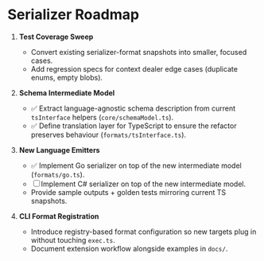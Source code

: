 # Serializer Roadmap

1. **Test Coverage Sweep**
   - Convert existing serializer-format snapshots into smaller, focused cases.
   - Add regression specs for context dealer edge cases (duplicate enums, empty blobs).

2. **Schema Intermediate Model**
   - ✅ Extract language-agnostic schema description from current `tsInterface` helpers (`core/schemaModel.ts`).
   - ✅ Define translation layer for TypeScript to ensure the refactor preserves behaviour (`formats/tsInterface.ts`).

3. **New Language Emitters**
   - ✅ Implement Go serializer on top of the new intermediate model (`formats/go.ts`).
   - ☐ Implement C# serializer on top of the new intermediate model.
   - Provide sample outputs + golden tests mirroring current TS snapshots.

4. **CLI Format Registration**
   - Introduce registry-based format configuration so new targets plug in without touching `exec.ts`.
   - Document extension workflow alongside examples in `docs/`.
